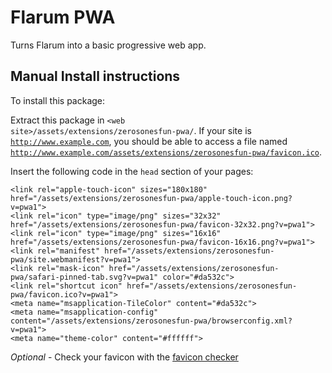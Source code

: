 # Flarum PWA

Turns Flarum into a basic progressive web app.

## Manual Install instructions

To install this package:

Extract this package in <code>&lt;web site&gt;/assets/extensions/zerosonesfun-pwa/</code>. If your site is <code>http://www.example.com</code>, you should be able to access a file named <code>http://www.example.com/assets/extensions/zerosonesfun-pwa/favicon.ico</code>.

Insert the following code in the `head` section of your pages:

    <link rel="apple-touch-icon" sizes="180x180" href="/assets/extensions/zerosonesfun-pwa/apple-touch-icon.png?v=pwa1">
    <link rel="icon" type="image/png" sizes="32x32" href="/assets/extensions/zerosonesfun-pwa/favicon-32x32.png?v=pwa1">
    <link rel="icon" type="image/png" sizes="16x16" href="/assets/extensions/zerosonesfun-pwa/favicon-16x16.png?v=pwa1">
    <link rel="manifest" href="/assets/extensions/zerosonesfun-pwa/site.webmanifest?v=pwa1">
    <link rel="mask-icon" href="/assets/extensions/zerosonesfun-pwa/safari-pinned-tab.svg?v=pwa1" color="#da532c">
    <link rel="shortcut icon" href="/assets/extensions/zerosonesfun-pwa/favicon.ico?v=pwa1">
    <meta name="msapplication-TileColor" content="#da532c">
    <meta name="msapplication-config" content="/assets/extensions/zerosonesfun-pwa/browserconfig.xml?v=pwa1">
    <meta name="theme-color" content="#ffffff">

*Optional* - Check your favicon with the [favicon checker](https://realfavicongenerator.net/favicon_checker)
